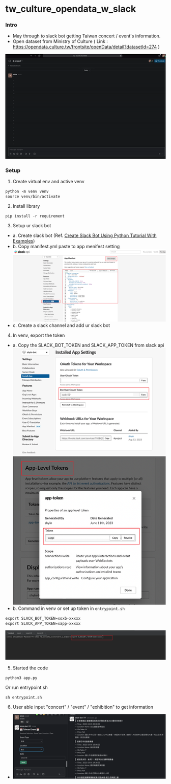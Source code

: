 # tw_culture_opendata_w_slack

### Intro
- May through to slack bot getting Taiwan concert / event's information.
- Open dataset from Ministry of Culture ( Link : https://opendata.culture.tw/frontsite/openData/detail?datasetId=274 )

![ResultGIF.gif](result_readme%2FResultGIF.gif)

### Setup
1. Create virtual env and active venv
```commandline
python -m venv venv
source venv/bin/activate
```

2. Install library
```commandline
pip install -r requirement
```

3. Setup ur slack bot
- a. Create slack bot (Ref. [Create Slack Bot Using Python Tutorial With Examples](https://www.pragnakalp.com/create-slack-bot-using-python-tutorial-with-examples/))
- b. Copy manifest.yml paste to app menifest setting
![slack_manifest.png](result_readme%2Fslack_manifest.png)
- c. Create a slack channel and add ur slack bot

4. In venv, export the token
- a. Copy the SLACK_BOT_TOKEN and SLACK_APP_TOKEN from slack api
![SLACK_BOT_TOKEN.png](result_readme%2FSLACK_BOT_TOKEN.png)
![SLACK_APP_TOKEN.png](result_readme%2FSLACK_APP_TOKEN.png)
- b. Command in venv or set up token in `entrypoint.sh`
```commandline
export SLACK_BOT_TOKEN=xoxb-xxxxx
export SLACK_APP_TOKEN=xapp-xxxxx
```
![export_cli.png](result_readme%2Fexport_cli.png)

5. Started the code
```commandline
python3 app.py
```
Or run entrypoint.sh
```commandline
sh entrypoint.sh
```

6. User able input "concert" / "event" / "exhibition" to get information
- ![final_result.png](result_readme%2Ffinal_result.png)